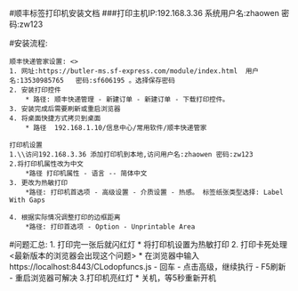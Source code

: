 #顺丰标签打印机安装文档
###打印主机IP:192.168.3.36    系统用户名:zhaowen   密码:zw123

#安装流程:

	顺丰快递管家设置: <>
	1. 网址:https://butler-ms.sf-express.com/module/index.html  用户名:13530985765   密码:sf606195 。选择保存密码
	2. 安装打印控件
		* 路径: 顺丰快递管理 - 新建订单 - 新建订单 - 下载打印控件。
	3. 安装完成后需要刷新或重启浏览器
	4. 将桌面快捷方式拷贝到桌面
		* 路径  192.168.1.10/信息中心/常用软件/顺丰快递管家

	打印机设置
	1.\\访问192.168.3.36 添加打印机到本地,访问用户名:zhaowen 密码:zw123
	2.将打印机属性改为中文
		*路径 打印机属性 - 语言 -- 简体中文
	3. 更改为热敏打印
		*路径: 打印机首选项 - 高级设置 - 介质设置 - 热感。 标签纸张类型选择: Label With Gaps
			
	4. 根据实际情况调整打印的边框距离
		*路径: 打印首选项 - Option - Unprintable Area


#问题汇总:
	1. 打印完一张后就闪红灯
		* 将打印机设置为热敏打印
	2. 打印卡死处理<最新版本的浏览器会出现这个问题>
		* 在浏览器中输入https://localhost:8443/CLodopfuncs.js - 回车 - 点击高级，继续执行 - F5刷新 - 重启浏览器可解决 
	3.打印机亮红灯
		* 关机，等5秒重新开机

	
